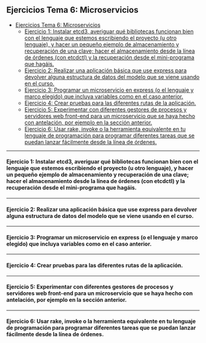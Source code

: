## Ejercicios Tema 6: Microservicios

<!-- 
[enlace](https://docs.docker.com/engine/install/ubuntu/).

![Ejecución del contenedor de prueba usando Docker por primera vez](img/Tema3/Ej1_1.png "Ejecución del contenedor de prueba usando Docker por primera vez")
 -->

- [Ejercicios Tema 6: Microservicios](#ejercicios-tema-6-microservicios)
    - [Ejercicio 1: Instalar etcd3, averiguar qué bibliotecas funcionan bien con el lenguaje que estemos escribiendo el proyecto (u otro lenguaje), y hacer un pequeño ejemplo de almacenamiento y recuperación de una clave; hacer el almacenamiento desde la línea de órdenes (con etcdctl) y la recuperación desde el mini-programa que hagáis.](#ejercicio-1-instalar-etcd3-averiguar-qué-bibliotecas-funcionan-bien-con-el-lenguaje-que-estemos-escribiendo-el-proyecto-u-otro-lenguaje-y-hacer-un-pequeño-ejemplo-de-almacenamiento-y-recuperación-de-una-clave-hacer-el-almacenamiento-desde-la-línea-de-órdenes-con-etcdctl-y-la-recuperación-desde-el-mini-programa-que-hagáis)
    - [Ejercicio 2: Realizar una aplicación básica que use express para devolver alguna estructura de datos del modelo que se viene usando en el curso.](#ejercicio-2-realizar-una-aplicación-básica-que-use-express-para-devolver-alguna-estructura-de-datos-del-modelo-que-se-viene-usando-en-el-curso)
    - [Ejercicio 3: Programar un microservicio en express (o el lenguaje y marco elegido) que incluya variables como en el caso anterior.](#ejercicio-3-programar-un-microservicio-en-express-o-el-lenguaje-y-marco-elegido-que-incluya-variables-como-en-el-caso-anterior)
    - [Ejercicio 4: Crear pruebas para las diferentes rutas de la aplicación.](#ejercicio-4-crear-pruebas-para-las-diferentes-rutas-de-la-aplicación)
    - [Ejercicio 5: Experimentar con diferentes gestores de procesos y servidores web front-end para un microservicio que se haya hecho con antelación, por ejemplo en la sección anterior.](#ejercicio-5-experimentar-con-diferentes-gestores-de-procesos-y-servidores-web-front-end-para-un-microservicio-que-se-haya-hecho-con-antelación-por-ejemplo-en-la-sección-anterior)
    - [Ejercicio 6: Usar rake, invoke o la herramienta equivalente en tu lenguaje de programación para programar diferentes tareas que se puedan lanzar fácilmente desde la línea de órdenes.](#ejercicio-6-usar-rake-invoke-o-la-herramienta-equivalente-en-tu-lenguaje-de-programación-para-programar-diferentes-tareas-que-se-puedan-lanzar-fácilmente-desde-la-línea-de-órdenes)

---
#### Ejercicio 1: Instalar etcd3, averiguar qué bibliotecas funcionan bien con el lenguaje que estemos escribiendo el proyecto (u otro lenguaje), y hacer un pequeño ejemplo de almacenamiento y recuperación de una clave; hacer el almacenamiento desde la línea de órdenes (con etcdctl) y la recuperación desde el mini-programa que hagáis.

---
#### Ejercicio 2: Realizar una aplicación básica que use express para devolver alguna estructura de datos del modelo que se viene usando en el curso.

---
#### Ejercicio 3: Programar un microservicio en express (o el lenguaje y marco elegido) que incluya variables como en el caso anterior.

---
#### Ejercicio 4: Crear pruebas para las diferentes rutas de la aplicación.

---
#### Ejercicio 5: Experimentar con diferentes gestores de procesos y servidores web front-end para un microservicio que se haya hecho con antelación, por ejemplo en la sección anterior.

---
#### Ejercicio 6: Usar rake, invoke o la herramienta equivalente en tu lenguaje de programación para programar diferentes tareas que se puedan lanzar fácilmente desde la línea de órdenes.